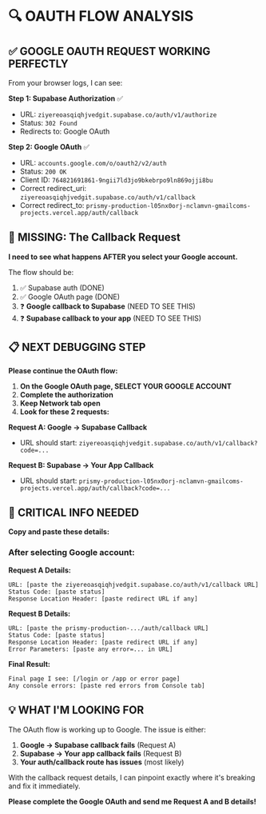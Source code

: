 # 🔍 OAUTH FLOW ANALYSIS

## ✅ GOOGLE OAUTH REQUEST WORKING PERFECTLY

From your browser logs, I can see:

**Step 1: Supabase Authorization** ✅
- URL: `ziyereoasqiqhjvedgit.supabase.co/auth/v1/authorize`
- Status: `302 Found` 
- Redirects to: Google OAuth

**Step 2: Google OAuth** ✅  
- URL: `accounts.google.com/o/oauth2/v2/auth`
- Status: `200 OK`
- Client ID: `764821691861-9ngii7ld3jo9bkebrpo9ln869ojji8bu`
- Correct redirect_uri: `ziyereoasqiqhjvedgit.supabase.co/auth/v1/callback`
- Correct redirect_to: `prismy-production-l05nx0orj-nclamvn-gmailcoms-projects.vercel.app/auth/callback`

## 🚨 MISSING: The Callback Request

**I need to see what happens AFTER you select your Google account.**

The flow should be:
1. ✅ Supabase auth (DONE)
2. ✅ Google OAuth page (DONE) 
3. ❓ **Google callback to Supabase** (NEED TO SEE THIS)
4. ❓ **Supabase callback to your app** (NEED TO SEE THIS)

## 📋 NEXT DEBUGGING STEP

**Please continue the OAuth flow:**

1. **On the Google OAuth page, SELECT YOUR GOOGLE ACCOUNT**
2. **Complete the authorization** 
3. **Keep Network tab open**
4. **Look for these 2 requests:**

**Request A: Google → Supabase Callback**
- URL should start: `ziyereoasqiqhjvedgit.supabase.co/auth/v1/callback?code=...`

**Request B: Supabase → Your App Callback**  
- URL should start: `prismy-production-l05nx0orj-nclamvn-gmailcoms-projects.vercel.app/auth/callback?code=...`

## 🎯 CRITICAL INFO NEEDED

**Copy and paste these details:**

### After selecting Google account:

**Request A Details:**
```
URL: [paste the ziyereoasqiqhjvedgit.supabase.co/auth/v1/callback URL]
Status Code: [paste status]
Response Location Header: [paste redirect URL if any]
```

**Request B Details:**
```  
URL: [paste the prismy-production-.../auth/callback URL]
Status Code: [paste status]
Response Location Header: [paste redirect URL if any]
Error Parameters: [paste any error=... in URL]
```

**Final Result:**
```
Final page I see: [/login or /app or error page]
Any console errors: [paste red errors from Console tab]
```

## 💡 WHAT I'M LOOKING FOR

The OAuth flow is working up to Google. The issue is either:

1. **Google → Supabase callback fails** (Request A)
2. **Supabase → Your app callback fails** (Request B) 
3. **Your auth/callback route has issues** (most likely)

With the callback request details, I can pinpoint exactly where it's breaking and fix it immediately.

**Please complete the Google OAuth and send me Request A and B details!**